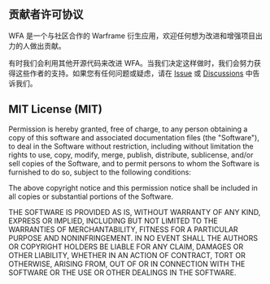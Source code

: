 ## 贡献者许可协议

WFA 是一个与社区合作的 Warframe 衍生应用，欢迎任何想为改进和增强项目出力的人做出贡献。

有时我们会利用其他开源代码来改进 WFA。当我们决定这样做时，我们会努力获得这些作者的支持。如果您有任何问题或疑虑，请在 [Issue](https://github.com/Richasy/Wfa.Uwp/issues) 或 [Discussions](https://github.com/Richasy/Wfa.Uwp/discussions) 中告诉我们。

## MIT License (MIT)

Permission is hereby granted, free of charge, to any person obtaining a copy of this software and associated documentation files (the "Software"), to deal in the Software without restriction, including without limitation the rights to use, copy, modify, merge, publish, distribute, sublicense, and/or sell copies of the Software, and to permit persons to whom the Software is furnished to do so, subject to the following conditions:

The above copyright notice and this permission notice shall be included in all copies or substantial portions of the Software.

THE SOFTWARE IS PROVIDED AS IS, WITHOUT WARRANTY OF ANY KIND, EXPRESS OR IMPLIED, INCLUDING BUT NOT LIMITED TO THE WARRANTIES OF MERCHANTABILITY, FITNESS FOR A PARTICULAR PURPOSE AND NONINFRINGEMENT. IN NO EVENT SHALL THE AUTHORS OR COPYRIGHT HOLDERS BE LIABLE FOR ANY CLAIM, DAMAGES OR OTHER LIABILITY, WHETHER IN AN ACTION OF CONTRACT, TORT OR OTHERWISE, ARISING FROM, OUT OF OR IN CONNECTION WITH THE SOFTWARE OR THE USE OR OTHER DEALINGS IN THE SOFTWARE.